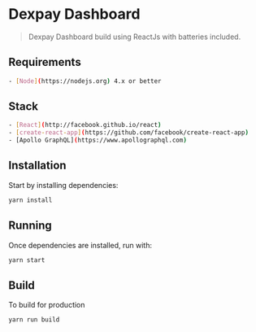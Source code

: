 # Dexpay Dashboard

> Dexpay Dashboard build using ReactJs with batteries included.


## Requirements
```bash
- [Node](https://nodejs.org) 4.x or better
```

## Stack
```bash
- [React](http://facebook.github.io/react)
- [create-react-app](https://github.com/facebook/create-react-app)
- [Apollo GraphQL](https://www.apollographql.com)
```

## Installation

Start by installing dependencies:

```sh
yarn install
```

## Running

Once dependencies are installed, run with:

```sh
yarn start
```

## Build

To build for production

```sh
yarn run build
```